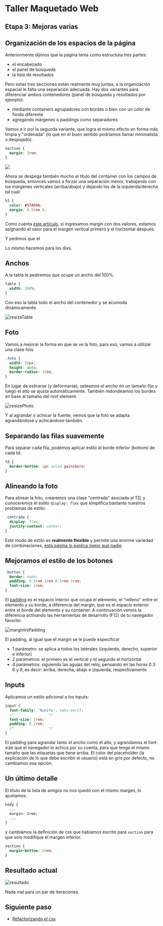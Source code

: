 # Taller Maquetado Web

## Etapa 3: Mejoras varias

## Organización de los espacios de la página

Anteriormente dijimos que la página tenía como estructura tres partes:

- el encabezado
- el panel de búsqueda
- la lista de resultados

Pero estas tres secciones están realmente muy juntas, a la organización espacial le falta una separación adecuada. Hay dos variantes para diferenciar ambos contenedores (panel de búsqueda y resultados por ejemplo):

- mediante containers agrupadores con bordes o bien con un color de fondo diferente
- agregando márgenes o paddings como separadores

Vamos a ir por la segunda variante, que logra el mismo efecto en forma más limpia y "ordenada" (lo que en el buen sentido podríamos llamar minimalista o despojado).

```css
section {
  margin: 2rem;
}
```

![](extra/paso01.png)

Ahora se despega también mucho el título del container con los campos de búsqueda, entonces vamos a forzar una separación menor, trabajando con los márgenes verticales (arriba/abajo) y dejando los de la izquierda/derecha tal cual:

```css
h3 {
  color: #57A99A;
  margin: 0.5rem 0;
}
```

Como cuenta [este artículo](https://developer.mozilla.org/es/docs/Web/CSS/margin), si ingresamos margin con dos valores, estamos asignando el valor para el margen vertical primero y el horizontal después.

Y pedimos que el 

Lo mismo hacemos para los divs.

## Anchos

A la tabla le pediremos que ocupe un ancho del 100%.

```css
table {
  width: 100%;
}
```

Con eso la tabla todo el ancho del contenedor y se acomoda dinámicamente.

![resizeTable](extra/resizeTable.gif)

## Foto

Vamos a mejorar la forma en que se ve la foto, para eso, vamos a utilizar una clase foto

```css
.foto {
  width: 50px;
  height: auto;
  border-radius: 1rem;
}
```

En lugar de estirarse (y deformarse), seteamos el ancho en un tamaño fijo y luego el alto se ajusta automáticamente. También redondeamos los bordes en base al tamaño del root element.

![resizePhoto](extra/resizePhoto.gif)

Y al agrandar o achicar la fuente, vemos que la foto se adapta agrandándose y achicándose también.

## Separando las filas suavemente

Para separar cada fila, podemos aplicar estilo al borde inferior (bottom) de cada td:

```css
td {
  border-bottom: 1px solid gainsboro;
}
```

## Alineando la foto

Para alinear la foto, crearemos una clase "centrada" asociada al TD, y conoceremos el estilo `display: flex` que simplifica bastante nuestros problemas de estilo:

```css
.centrada {
  display: flex;
  justify-content: center;
}
```

Este modo de estilo es **realmente flexible** y permite una enorme variedad de combinaciones, [esta página lo explica mejor que nadie](https://css-tricks.com/snippets/css/a-guide-to-flexbox/).

## Mejoramos el estilo de los botones

```css
.button {
  border: none;
  padding: 0.5rem 1rem 0.5rem 1rem;
  font-size: 1rem;
}
```

El [padding](https://developer.mozilla.org/es/docs/Web/CSS/padding) es el espacio interior que ocupa el elemento, el "relleno" entre el elemento y su borde, a diferencia del margin, que es el espacio exterior entre el borde del elemento y su container. A continuación vemos la diferencia activando las herramientas de desarrollo (F12) de tu navegador favorito:

![marginVsPadding](extra/marginVsPadding.gif)

El padding, al igual que el margin se le puede especificar

- 1 parámetro: se aplica a todos los laterales (izquierdo, derecho, superior e inferior)
- 2 parámetros: el primero es el vertical y el segundo el horizontal
- 4 parámetros: siguiendo las agujas del reloj, pensando en las horas 0 3 6 y 9, es decir: arriba, derecha, abajo e izquierda, respectivamente

## Inputs

Aplicamos un estilo adicional a los inputs:

```css
input {
  font-family: 'Nunito', sans-serif;
  /*                */
  font-size: 1rem;
  padding: 0.2rem;
  /*                */
}
```

El padding para agrandar tanto el ancho como el alto, y agrandamos el font-size que el navegador lo achica por su cuenta, para que tenga el mismo tamaño que las etiquetas que tiene arriba. El color del placeholder (la explicación de lo que debe escribir el usuario) está en gris por defecto, no cambiamos esa opción.

## Un último detalle

El título de la lista de amigos no nos quedó con el mismo margen, lo ajustamos:

```css
body {
  ...
  margin: 2rem;
  ...
}
```

y cambiamos la definición de css que habíamos escrito para `section` para que solo modifique el margen inferior.

```css
section {
  margin-bottom: 2rem;
}
```

## Resultado actual

![resultado](extra/result.png)

Nada mal para un par de iteraciones.

## Siguiente paso

- [Refactorizando el css](https://github.com/uqbar-project/eg-amigos-web/tree/taller-04)